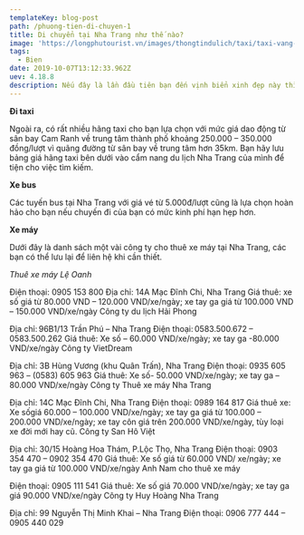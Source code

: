 ```yaml
---
templateKey: blog-post
path: /phuong-tien-di-chuyen-1
title: Di chuyển tại Nha Trang như thế nào?
image: 'https://longphutourist.vn/images/thongtindulich/taxi/taxi-vang-asia-nha-trang.jpg' 
tags:
  - Bien
date: 2019-10-07T13:12:33.962Z
uev: 4.18.8
description: Nếu đây là lần đầu tiên bạn đến vịnh biển xinh đẹp này thì việc chuẩn bị cho mình một bản đồ thành phố Nha Trang trong túi sẽ vô cùng thích hợp để bạn không để bị lạc khi di chuyển nhé.
---
```


**Đi taxi**

Ngoài ra, có rất nhiều hãng taxi cho bạn lựa chọn với mức giá dao động từ sân bay Cam Ranh về trung tâm thành phố khoảng 250.000 – 350.000 đồng/lượt vì quãng đường từ sân bay về trung tâm hơn 35km. Bạn hãy lưu bảng giá hãng taxi bên dưới vào cẩm nang du lịch Nha Trang của mình để tiện cho việc tìm kiếm.



**Xe bus**

Các tuyến bus tại Nha Trang với giá vé từ 5.000đ/lượt cũng là lựa chọn hoàn hảo cho bạn nếu chuyến đi của bạn có mức kinh phí hạn hẹp hơn.

**Xe máy**

Dưới đây là danh sách một vài công ty cho thuê xe máy tại Nha Trang, các bạn có thể lưu lại để liên hệ khi cần thiết.

*Thuê xe máy Lệ Oanh*

Điện thoại: 0905 153 800
Địa chỉ: 14A Mạc Đĩnh Chi, Nha Trang
Giá thuê: xe số giá từ 80.000 VND – 120.000 VND/xe/ngày; xe tay ga giá từ 100.000 VND – 150.000 VND/xe/ngày
Công ty du lịch Hải Phong

Địa chỉ: 96B1/13 Trần Phú – Nha Trang
Điện thoại: 0583.500.672 – 0583.500.262
Giá thuê: Xe số – 60.000 VND/xe/ngày; xe tay ga -80.000 VND/xe/ngày
Công ty VietDream

Địa chỉ: 3B Hùng Vương (khu Quân Trấn), Nha Trang
Điện thoại: 0935 605 963 – (0583) 605 963
Giá thuê: Xe số- 50.000 VND/xe/ngày; xe tay ga – 80.000 VND/xe/ngày
Công ty Thuê xe máy Nha Trang

Địa chỉ: 14C Mạc Đĩnh Chi, Nha Trang
Điện thoại: 0989 164 817
Giá thuê xe: Xe sốgiá 60.000 – 100.000 VND/xe/ngày; xe tay ga giá từ 100.000 – 200.000 VND/xe/ngày; xe tay côn giá trên 200.000 VND/xe/ngày, tùy loại xe đời mới hay cũ.
Công ty San Hô Việt

Địa chỉ: 30/15 Hoàng Hoa Thám, P.Lộc Thọ, Nha Trang
Điện thoại: 0903 354 470 – 0902 354 470
Giá thuê: Xe số giá từ 60.000 VND/ xe/ngày; xe tay ga giá từ 100.000 VND/xe/ngày
Anh Nam cho thuê xe máy

Điện thoại: 0905 111 541
Giá thuê: Xe số giá 70.000 VND/xe/ngày; xe tay ga giá 90.000 VND/xe/ngày
Công ty Huy Hoàng Nha Trang

Địa chỉ: 99 Nguyễn Thị Minh Khai – Nha Trang
Điện thoại: 0906 777 444 – 0905 440 029